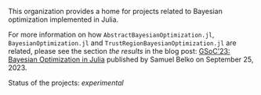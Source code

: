 This organization provides a home for projects related to Bayesian optimization implemented in Julia.

For more information on how `AbstractBayesianOptimization.jl`, `BayesianOptimization.jl` and `TrustRegionBayesianOptimization.jl` are related, please see the section *the results* in the blog post: [GSoC'23: Bayesian Optimization in Julia](https://blog.belko.xyz/posts/BayesianOptimizationGSoC23/#the_results) published by Samuel Belko on September 25, 2023.

Status of the projects: *experimental*
